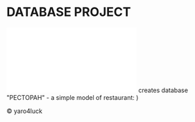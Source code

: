 # DATABASE PROJECT
![The script](README.md) creates database "РЕСТОРАН" - a simple model of restaurant:
                                                                                        )

:copyright: yaro4luck
